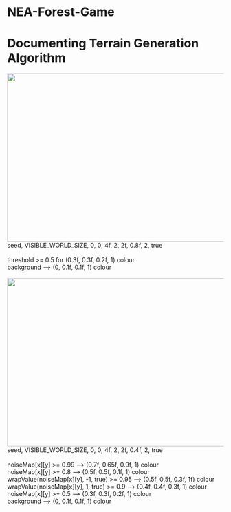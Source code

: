 # NEA-Forest-Game





# Documenting Terrain Generation Algorithm

<img src="https://user-images.githubusercontent.com/33546240/174500282-fd641eff-00d6-4fb4-8be4-873a7aa155d3.png" width="662" height="391" />
seed, VISIBLE_WORLD_SIZE, 0, 0, 4f, 2, 2f, 0.8f, 2, true <br /><br />
threshold >= 0.5 for (0.3f, 0.3f, 0.2f, 1) colour <br />
background --> (0, 0.1f, 0.1f, 1) colour <br /><br />

<img src="https://user-images.githubusercontent.com/33546240/174500443-2f18e8a9-f3db-4465-86dd-af0b3d9b3719.png" width="662" height="391" />
seed, VISIBLE_WORLD_SIZE, 0, 0, 4f, 2, 2f, 0.4f, 2, true <br /><br />
noiseMap[x][y] >= 0.99 --> (0.7f, 0.65f, 0.9f, 1) colour <br />
noiseMap[x][y] >= 0.8 --> (0.5f, 0.5f, 0.1f, 1) colour <br />
wrapValue(noiseMap[x][y], -1, true) >= 0.95 --> (0.5f, 0.5f, 0.3f, 1f) colour <br />
wrapValue(noiseMap[x][y], 1, true) >= 0.9 --> (0.4f, 0.4f, 0.3f, 1) colour <br />
noiseMap[x][y] >= 0.5 --> (0.3f, 0.3f, 0.2f, 1) colour <br />
background --> (0, 0.1f, 0.1f, 1) colour <br /><br />

